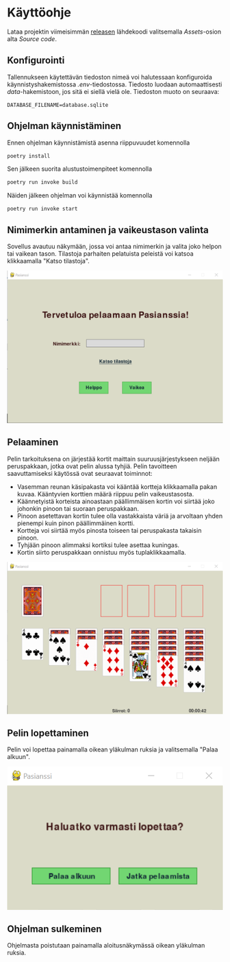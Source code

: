 # Käyttöohje

Lataa projektin viimeisimmän [releasen](https://github.com/pankalai/ot-harjoitustyo/releases/) lähdekoodi valitsemalla _Assets_-osion alta _Source code_.

## Konfigurointi

Tallennukseen käytettävän tiedoston nimeä voi halutessaan konfiguroida käynnistyshakemistossa _.env_-tiedostossa. Tiedosto luodaan automaattisesti _data_-hakemistoon, jos sitä ei siellä vielä ole. Tiedoston muoto on seuraava:

```
DATABASE_FILENAME=database.sqlite
```

## Ohjelman käynnistäminen

Ennen ohjelman käynnistämistä asenna riippuvuudet komennolla

```bash
poetry install
```

Sen jälkeen suorita alustustoimenpiteet komennolla
```bash
poetry run invoke build
```

Näiden jälkeen ohjelman voi käynnistää komennolla

```
poetry run invoke start
```

## Nimimerkin antaminen ja vaikeustason valinta

Sovellus avautuu näkymään, jossa voi antaa nimimerkin ja valita joko helpon tai vaikean tason. Tilastoja parhaiten pelatuista peleistä voi katsoa klikkaamalla "Katso tilastoja".

![](./kuvat/aloitusnakyma.png)


## Pelaaminen

Pelin  tarkoituksena on järjestää kortit maittain suuruusjärjestykseen neljään peruspakkaan, jotka ovat pelin alussa tyhjiä. Pelin tavoitteen saavuttamiseksi käytössä ovat seuraavat toiminnot:
- Vasemman reunan käsipakasta voi kääntää kortteja klikkaamalla pakan kuvaa. Kääntyvien korttien määrä riippuu pelin vaikeustasosta. 
- Käännetyistä korteista ainoastaan päällimmäisen kortin voi siirtää joko johonkin pinoon tai suoraan peruspakkaan.
- Pinoon asetettavan kortin tulee olla vastakkaista väriä ja arvoltaan yhden pienempi kuin pinon päällimmäinen kortti. 
- Kortteja voi siirtää myös pinosta toiseen tai peruspakasta takaisin pinoon. 
- Tyhjään pinoon alimmaksi kortiksi tulee asettaa kuningas. 
- Kortin siirto peruspakkaan onnistuu myös tuplaklikkaamalla.

![](./kuvat/pelinakyma.png)

## Pelin lopettaminen

Pelin voi lopettaa painamalla oikean yläkulman ruksia ja valitsemalla "Palaa alkuun". 

![](./kuvat/viestinakyma.png)

## Ohjelman sulkeminen

Ohjelmasta poistutaan painamalla aloitusnäkymässä oikean yläkulman ruksia.